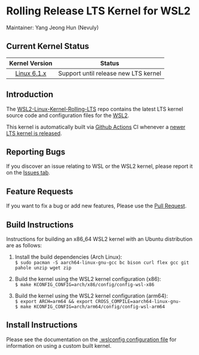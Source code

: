 # Rolling Release LTS Kernel for WSL2

Maintainer: Yang Jeong Hun (Nevuly)

## Current Kernel Status

| Kernel Version | Status |
|:--------------:|:------:|
| [Linux 6.1.x][wsl2-kernel-6.1] | Support until release new LTS kernel |

## Introduction

The [WSL2-Linux-Kernel-Rolling-LTS][wsl2-kernel-rolling-lts] repo contains the latest LTS kernel source code and
configuration files for the [WSL2][about-wsl2].

This kernel is automatically built via [Github Actions][gh-actions] CI whenever a [newer LTS kernel is released][kernel-lts].

## Reporting Bugs

If you discover an issue relating to WSL or the WSL2 kernel, please report it on
the [Issues tab][issue].

## Feature Requests

If you want to fix a bug or add new features, Please use the [Pull Request][pr].

## Build Instructions

Instructions for building an x86_64 WSL2 kernel with an Ubuntu distribution are
as follows:

1. Install the build dependencies (Arch Linux):  
   `$ sudo pacman -S aarch64-linux-gnu-gcc bc bison curl flex gcc git pahole unzip wget zip`

2. Build the kernel using the WSL2 kernel configuration (x86):  
   `$ make KCONFIG_CONFIG=arch/x86/config/config-wsl-x86`

3. Build the kernel using the WSL2 kernel configuration (arm64):  
   `$ export ARCH=arm64 && export CROSS_COMPILE=aarch64-linux-gnu-`  
   `$ make KCONFIG_CONFIG=arch/arm64/config/config-wsl-arm64`

## Install Instructions

Please see the documentation on the [.wslconfig configuration
file][install-inst] for information on using a custom built kernel.

[wsl2-kernel-6.1]: https://github.com/Nevuly/WSL2-Linux-Kernel-Rolling-LTS/tree/wsl-6.1-lts
[wsl2-kernel-rolling-lts]: https://github.com/Nevuly/WSL2-Linux-Kernel-Rolling-LTS
[about-wsl2]: https://docs.microsoft.com/en-us/windows/wsl/about#what-is-wsl-2
[gh-actions]: https://github.com/Nevuly/WSL2-Linux-Kernel-Rolling-LTS/actions
[kernel-lts]: https://git.kernel.org/pub/scm/linux/kernel/git/stable/linux.git/log/?h=linux-6.1.y
[issue]: https://github.com/Nevuly/WSL2-Linux-Kernel-Rolling-LTS/issues
[pr]: https://github.com/Nevuly/WSL2-Linux-Kernel-Rolling-LTS/pulls
[install-inst]: https://docs.microsoft.com/en-us/windows/wsl/wsl-config#configure-global-options-with-wslconfig
